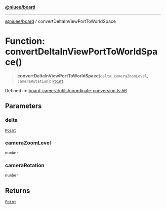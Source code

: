 [**@niuee/board**](../README.md)

***

[@niuee/board](../globals.md) / convertDeltaInViewPortToWorldSpace

# Function: convertDeltaInViewPortToWorldSpace()

> **convertDeltaInViewPortToWorldSpace**(`delta`, `cameraZoomLevel`, `cameraRotation`): [`Point`](../type-aliases/Point.md)

Defined in: [board-camera/utils/coordinate-conversion.ts:56](https://github.com/niuee/board/blob/a0a1179721d4f4b943b6a9bc156753ac9737e502/src/board-camera/utils/coordinate-conversion.ts#L56)

## Parameters

### delta

[`Point`](../type-aliases/Point.md)

### cameraZoomLevel

`number`

### cameraRotation

`number`

## Returns

[`Point`](../type-aliases/Point.md)
